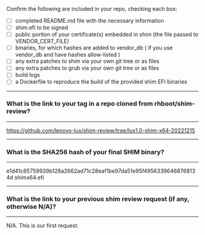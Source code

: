 Confirm the following are included in your repo, checking each box:

 - [ ] completed README.md file with the necessary information
 - [ ] shim.efi to be signed
 - [ ] public portion of your certificate(s) embedded in shim (the file passed to VENDOR_CERT_FILE)
 - [ ] binaries, for which hashes are added to vendor_db ( if you use vendor_db and have hashes allow-listed )
 - [ ] any extra patches to shim via your own git tree or as files
 - [ ] any extra patches to grub via your own git tree or as files
 - [ ] build logs
 - [ ] a Dockerfile to reproduce the build of the provided shim EFI binaries

*******************************************************************************
### What is the link to your tag in a repo cloned from rhboot/shim-review?
*******************************************************************************
https://github.com/lenovo-lux/shim-review/tree/lux1.0-shim-x64-20221215

*******************************************************************************
### What is the SHA256 hash of your final SHIM binary?
*******************************************************************************

e1d41c65759939b128a2662ad71c28eaf1be97da51e95f49563396468768134d  shimx64.efi

*******************************************************************************
### What is the link to your previous shim review request (if any, otherwise N/A)?
*******************************************************************************
N/A. This is our first request.
